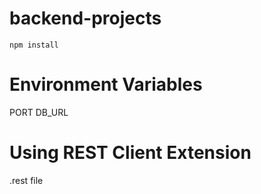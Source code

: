 # backend-projects

```
npm install
```

# Environment Variables
PORT
DB_URL

# Using REST Client Extension
.rest file